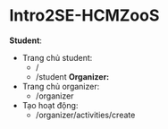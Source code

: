 # Intro2SE-HCMZooS

**Student**:  
- Trang chủ student:
  - /
  - /student
**Organizer:**
- Trang chủ organizer:
  - /organizer
- Tạo hoạt động:
  - /organizer/activities/create
